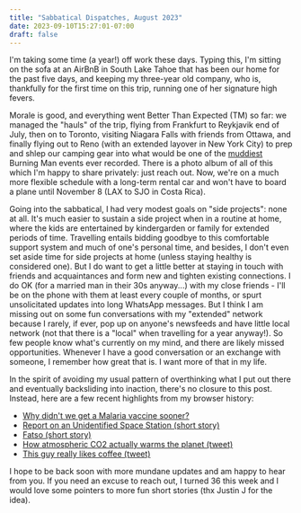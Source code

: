 ```yaml
---
title: "Sabbatical Dispatches, August 2023"
date: 2023-09-10T15:27:01-07:00
draft: false
---
```


I'm taking some time (a year!) off work these days. Typing this, I'm sitting on
the sofa at an AirBnB in South Lake Tahoe that has been our home for the past
five days, and keeping my three-year old company, who is, thankfully for the
first time on this trip, running one of her signature high fevers.

Morale is good, and everything went Better Than Expected (TM) so far: we
managed the "hauls" of the trip, flying from Frankfurt to Reykjavik end of
July, then on to Toronto, visiting Niagara Falls with friends from Ottawa, and
finally flying out to Reno (with an extended layover in New York City) to prep and shlep
our camping gear into what would be one of the
[muddiest](https://twitter.com/tbgrieger/status/1699458096693952888) Burning
Man events ever recorded.  There is a photo album of all of this which I'm
happy to share privately: just reach out. Now, we're on a much more flexible
schedule with a long-term rental car and won't have to board a plane until
November 8 (LAX to SJO in Costa Rica).

Going into the sabbatical, I had very modest goals on "side projects": none at
all. It's much easier to sustain a side project when in a routine at home,
where the kids are entertained by kindergarden or family for extended periods
of time. Travelling entails bidding goodbye to this comfortable support system
and much of one's personal time, and besides, I don't even set aside time for
side projects at home (unless staying healthy is considered one). But I do want
to get a little better at staying in touch with friends and acquaintances and
form new and tighten existing connections. I do OK (for a married man in their 30s anyway...) with my close
friends - I'll be on the phone with them at least every couple of months, or
spurt unsolicitated updates into long WhatsApp messages. But I think I am
missing out on some fun conversations with my "extended" network because I
rarely, if ever, pop up on anyone's newsfeeds and have little local network
(not that there is a "local" when travelling for a year anyway!). So few people
know what's currently on my mind, and there are likely missed opportunities.
Whenever I have a good conversation or an exchange with someone, I remember how
great that is. I want more of that in my life.

In the spirit of avoiding my usual pattern of overthinking what I put
out there and eventually backsliding into inaction, there's no closure to
this post. Instead, here are a few recent highlights from my browser history:

- [Why didn't we get a Malaria vaccine sooner?](https://worksinprogress.co/issue/why-we-didnt-get-a-malaria-vaccine-sooner)
- [Report on an Unidentified Space Station (short story)](http://geosci.uchicago.edu/~kite/doc/roauss.htm)
- [Fatso (short story)](https://www.laweekly.com/fatso/)
- [How atmospheric CO2 actually warms the planet (tweet)](https://twitter.com/MarkusDeserno/status/1543326797382955008)
- [This guy really likes coffee (tweet)](https://twitter.com/simonsarris/status/1686917371959664640)

I hope to be back soon with more mundane updates and am happy to hear from you.
If you need an excuse to reach out, I turned 36 this week and I would love some
pointers to more fun short stories (thx Justin J for the idea).
